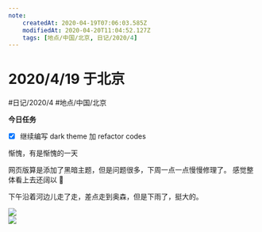 ```yaml
---
note:
    createdAt: 2020-04-19T07:06:03.585Z
    modifiedAt: 2020-04-20T11:04:52.127Z
    tags: [地点/中国/北京, 日记/2020/4]
---
```

# 2020/4/19 于北京
#日记/2020/4 #地点/中国/北京

**今日任务**
- [x] 继续编写 dark theme 加 refactor codes
<!-- @timer "date":"Sun Apr 19 2020 15:06:26 GMT+0800 (China Standard Time)" -->
惭愧，有是惭愧的一天
<!-- @timer "date":"Sun Apr 19 2020 16:17:21 GMT+0800 (China Standard Time)" -->
网页版算是添加了黑暗主题，但是问题很多，下周一点一点慢慢修理了。
感觉整体看上去还阔以 :full_moon_with_face: 

下午沿着河边儿走了走，差点走到奥森，但是下雨了，挺大的。

![](https://i.loli.net/2020/04/20/5KCRXc9A1LIvUZz.jpg)  
![](https://i.loli.net/2020/04/20/E3jHO75h9N6nGvm.jpg)  




